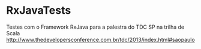 RxJavaTests
===========

Testes com o Framework RxJava para a palestra do TDC SP na trilha de Scala http://www.thedevelopersconference.com.br/tdc/2013/index.html#saopaulo
